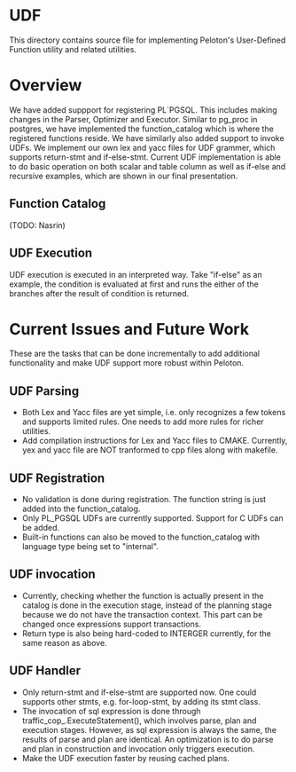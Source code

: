 # UDF

This directory contains source file for implementing Peloton's User-Defined Function utility and related utilities.

Overview
===========
We have added suppport for registering PL\`PGSQL. This includes making changes in the Parser, Optimizer and Executor. Similar to pg\_proc in postgres, we have implemented the function\_catalog which is where the registered functions reside. We have similarly also added support to invoke UDFs. We implement our own lex and yacc files for UDF grammer, which supports return-stmt and if-else-stmt. Current UDF implementation is able to do basic operation on both scalar and table column as well as if-else and recursive examples, which are shown in our final presentation.

Function Catalog
-------------
(TODO: Nasrin)

UDF Execution
-------------
UDF execution is executed in an interpreted way. Take "if-else" as an example, the condition is evaluated at first and runs the either of the branches after the result of condition is returned.

Current Issues and Future Work
===========
These are the tasks that can be done incrementally to add additional functionality and make UDF support more robust within Peloton.

UDF Parsing
-------------
* Both Lex and Yacc files are yet simple, i.e. only recognizes a few tokens and supports limited rules. One needs to add more rules for richer utilities.
* Add compilation instructions for Lex and Yacc files to CMAKE. Currently, yex and yacc file are NOT tranformed to cpp files along with makefile.

UDF Registration
-------------
* No validation is done during registration. The function string is just added into the function\_catalog.
* Only PL_PGSQL UDFs are currently supported. Support for C UDFs can be added.
* Built-in functions can also be moved to the function_catalog with language type being set to "internal".

UDF invocation
------------- 
* Currently, checking whether the function is actually present in the catalog is done in the execution stage, instead of the planning stage because we do not have the transaction context. This part can be changed once expressions support transactions.
* Return type is also being hard-coded to INTERGER currently, for the same reason as above.

UDF Handler
-------------
* Only return-stmt and if-else-stmt are supported now. One could supports other stmts, e.g. for-loop-stmt, by adding its stmt class.
* The invocation of sql expression is done through traffic\_cop\_.ExecuteStatement(), which involves parse, plan and execution stages. However, as sql expression is always the same, the results of parse and plan are identical. An optimization is to do parse and plan in construction and invocation only triggers execution.
* Make the UDF execution faster by reusing cached plans.
